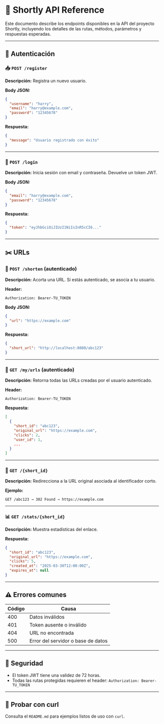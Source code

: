 # 📘 Shortly API Reference

Este documento describe los endpoints disponibles en la API del proyecto Shortly, incluyendo los detalles de las rutas, métodos, parámetros y respuestas esperadas.

---

## 🔐 Autenticación

### 📥 `POST /register`

**Descripción:** Registra un nuevo usuario.

**Body JSON:**
```json
{
  "username": "harry",
  "email": "harry@example.com",
  "password": "12345678"
}
```

**Respuesta:**
```json
{
  "message": "Usuario registrado con éxito"
}
```

---

### 🔑 `POST /login`

**Descripción:** Inicia sesión con email y contraseña. Devuelve un token JWT.

**Body JSON:**
```json
{
  "email": "harry@example.com",
  "password": "12345678"
}
```

**Respuesta:**
```json
{
  "token": "eyJhbGciOiJIUzI1NiIsInR5cCI6..."
}
```

---

## ✂️ URLs

### 🔗 `POST /shorten` (autenticado)

**Descripción:** Acorta una URL. Si estás autenticado, se asocia a tu usuario.

**Header:**
```
Authorization: Bearer-TU_TOKEN
```

**Body JSON:**
```json
{
  "url": "https://example.com"
}
```

**Respuesta:**
```json
{
  "short_url": "http://localhost:8080/abc123"
}
```

---

### 📄 `GET /my/urls` (autenticado)

**Descripción:** Retorna todas las URLs creadas por el usuario autenticado.

**Header:**
```
Authorization: Bearer-TU_TOKEN
```

**Respuesta:**
```json
[
  {
    "short_id": "abc123",
    "original_url": "https://example.com",
    "clicks": 2,
    "user_id": 1,
    ...
  }
]
```

---

### 🔁 `GET /{short_id}`

**Descripción:** Redirecciona a la URL original asociada al identificador corto.

**Ejemplo:**
```
GET /abc123 → 302 Found → https://example.com
```

---

### 📊 `GET /stats/{short_id}`

**Descripción:** Muestra estadísticas del enlace.

**Respuesta:**
```json
{
  "short_id": "abc123",
  "original_url": "https://example.com",
  "clicks": 5,
  "created_at": "2025-03-30T12:00:00Z",
  "expires_at": null
}
```

---

## ⚠️ Errores comunes

| Código | Causa                          |
|--------|---------------------------------|
| 400    | Datos inválidos                |
| 401    | Token ausente o inválido       |
| 404    | URL no encontrada              |
| 500    | Error del servidor o base de datos |

---

## 🔐 Seguridad

- El token JWT tiene una validez de 72 horas.
- Todas las rutas protegidas requieren el header: `Authorization: Bearer-TU_TOKEN`

---

## 🧪 Probar con curl

Consulta el `README.md` para ejemplos listos de uso con `curl`.
